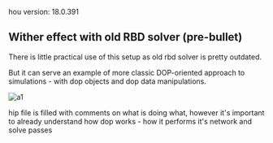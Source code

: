 hou version: 18.0.391

## Wither effect with old RBD solver (pre-bullet)

There is little practical use of this setup as old rbd solver is pretty outdated. 

But it can serve an example of more classic DOP-oriented approach to simulations - with dop objects and dop data manipulations.

![a1](previews/rbd_wither_v004b.gif)

hip file is filled with comments on what is doing what, however it's important to already understand how dop works - how it performs it's network and solve passes
